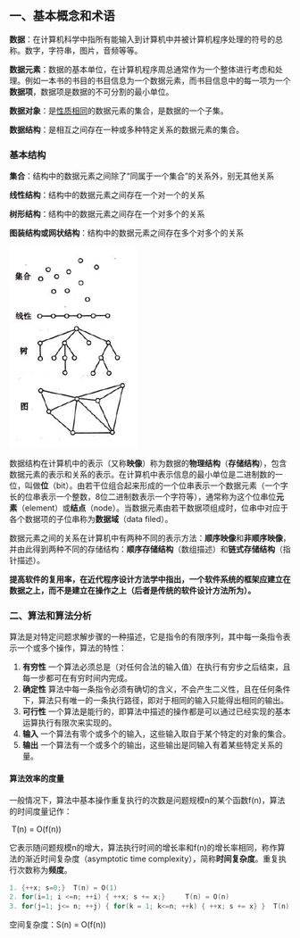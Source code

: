 ## 一、基本概念和术语

**数据**：在计算机科学中指所有能输入到计算机中并被计算机程序处理的符号的总称。数字，字符串，图片，音频等等。

**数据元素**：数据的基本单位，在计算机程序周总通常作为一个整体进行考虑和处理。例如一本书的书目的书目信息为一个数据元素，而书目信息中的每一项为一个**数据项**，数据项是数据的不可分割的最小单位。

**数据对象**：是<u>性质相同</u>的数据元素的集合，是数据的一个子集。

**数据结构**：是相互之间存在一种或多种特定关系的数据元素的集合。

### 基本结构

**集合**：结构中的数据元素之间除了“同属于一个集合”的关系外，别无其他关系

**线性结构**：结构中的数据元素之间存在一个对一个的关系

**树形结构**：结构中的数据元素之间存在一个对多个的关系

**图装结构或网状结构**：结构中的数据元素之间存在多个对多个的关系

![数据结构关系图](https://github.com/Andrew9980/Algorithm/blob/master/data-structure/image/%E6%95%B0%E6%8D%AE%E7%BB%93%E6%9E%84%E5%85%B3%E7%B3%BB%E5%9B%BE.png)

数据结构在计算机中的表示（又称**映像**）称为数据的**物理结构**（**存储结构**），包含数据元素的表示和关系的表示。在计算机中表示信息的最小单位是二进制数的一位，叫做**位**（bit）。由若干位组合起来形成的一个位串表示一个数据元素（一个字长的位串表示一个整数，8位二进制数表示一个字符等），通常称为这个位串位**元素**（element）或**结点**（node）。当数据元素由若干数据项组成时，位串中对应于各个数据项的子位串称为**数据域**（data filed）。

数据元素之间的关系在计算机中有两种不同的表示方法：**顺序映像**和**非顺序映像**，并由此得到两种不同的存储结构：**顺序存储结构**（数组描述）和**链式存储结构**（指针描述）。

**提高软件的复用率，在近代程序设计方法学中指出，一个软件系统的框架应建立在数据之上，而不是建立在操作之上（后者是传统的软件设计方法所为）。**



### 二、算法和算法分析

算法是对特定问题求解步骤的一种描述，它是指令的有限序列，其中每一条指令表示一个或多个操作，算法的特性：

1. **有穷性** 一个算法必须总是（对任何合法的输入值）在执行有穷步之后结束，且每一步都可在有穷时间内完成。
2. **确定性** 算法中每一条指令必须有确切的含义，不会产生二义性，且在任何条件下，算法只有唯一的一条执行路径，即对于相同的输入只能得出相同的输出。
3. **可行性** 一个算法是能行的，即算法中描述的操作都是可以通过已经实现的基本运算执行有限次来实现的。
4. **输入** 一个算法有零个或多个的输入，这些输入取自于某个特定的对象的集合。
5. **输出** 一个算法有一个或多个的输出，这些输出是同输入有着某些特定关系的量。



#### 算法效率的度量

一般情况下，算法中基本操作重复执行的次数是问题规模n的某个函数f(n)，算法的时间度量记作：

​																		T(n) = O(f(n))

它表示随问题规模n的增大，算法执行时间的增长率和f(n)的增长率相同，称作算法的渐近时间复杂度（asymptotic time complexity），简称**时间复杂度**。重复执行次数称为**频度**。

``` c
1. {++x; s=0;} 	T(n) = O(1)
2. for(i=1; i <=n; ++i) { ++x; s += x;}		T(n) = O(n)
3. for(j=1; j<= n; ++j) { for(k = 1; k<=n; ++k) { ++x; s += x} }  T(n) = O(n^2)
```

空间复杂度：S(n) = O(f(n))

